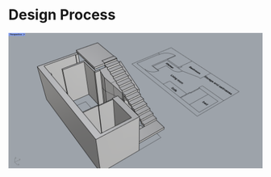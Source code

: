 # Design Process

![2.png](https://github.com/jfo2fjsdjf/lbo/blob/master/assets/2.png?raw=true?raw=true&w=300&h=300&output=jpg&q=50&fit=cover")
